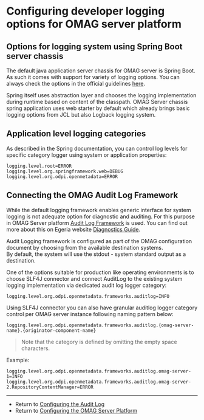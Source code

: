 <!-- SPDX-License-Identifier: CC-BY-4.0 -->
<!-- Copyright Contributors to the ODPi Egeria project 2020. -->

# Configuring developer logging options for OMAG server platform

## Options for logging system using Spring Boot server chassis

The default java application server chassis for OMAG server is Spring Boot. As such it comes with support for variety of logging options.
You can always check the options in the official guidelines [here](https://docs.spring.io/spring-boot/docs/current/reference/html/howto.html#howto-logging). 

Spring itself uses abstraction layer and chooses the logging implementation during runtime based on content of the classpath.
OMAG Server chassis spring application uses web starter by default which already brings basic logging options from JCL but also Logback logging system.

## Application level logging categories 

As described in the Spring documentation, you can control log levels for specific category logger using system or application properties:

```properties
logging.level.root=ERROR
logging.level.org.springframework.web=DEBUG
logging.level.org.odpi.openmetadata=ERROR
```
 
## Connecting the OMAG Audit Log Framework

While the default logging framework enables generic interface for system logging is not adequate option for diagnostic and auditing.
For this purpose in OMAG Server platform [Audit Log Framework](../../../frameworks/audit-log-framework) is used. You can find out more about this on Egeria website [Diagnostics Guide](../../../../open-metadata-publication/website/diagnostic-guide/).
 
Audit Logging framework is configured as part of the OMAG configuration document by choosing from the available destination systems.  
By default, the system will use the stdout - system standard output as a destination. 
  
One of the options suitable for production like operating environments is to choose SLF4J connector and connect AuditLog to the existing system logging implementation via dedicated audit log logger category:

```properties
logging.level.org.odpi.openmetadata.frameworks.auditlog=INFO
```

Using SLF4J connector you can also have granular auditlog logger category control per OMAG server instance following naming pattern below:

`logging.level.org.odpi.openmetadata.frameworks.auditlog.{omag-server-name}.{originator-component-name}`

> Note that the category is defined by omitting the empty space characters.

Example:

```properties
logging.level.org.odpi.openmetadata.frameworks.auditlog.omag-server-1=INFO
logging.level.org.odpi.openmetadata.frameworks.auditlog.omag-server-2.RepositoryContentManager=ERROR
```

---
* Return to [Configuring the Audit Log](configuring-the-audit-log.md)
* Return to [Configuring the OMAG Server Platform](configuring-the-omag-server-platform.md)